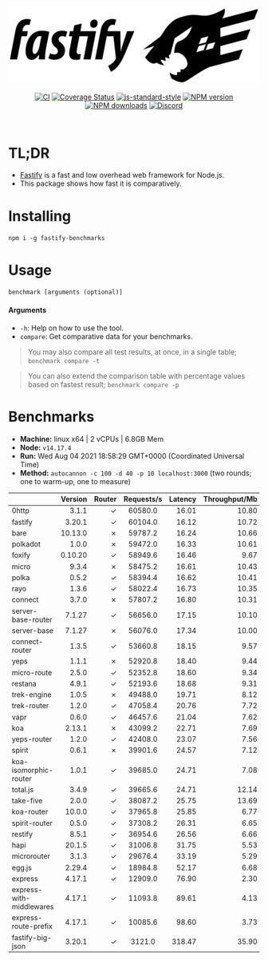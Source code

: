 <div align="center">
  <img src="https://github.com/fastify/graphics/raw/HEAD/fastify-landscape-outlined.svg" width="650" height="auto"/>
</div>

<div align="center">

[![CI](https://github.com/fastify/fastify/workflows/ci/badge.svg)](https://github.com/fastify/fastify/actions/workflows/ci.yml)
[![Coverage Status](https://coveralls.io/repos/github/fastify/fastify/badge.svg?branch=master)](https://coveralls.io/github/fastify/fastify?branch=master)
[![js-standard-style](https://img.shields.io/badge/code%20style-standard-brightgreen.svg?style=flat)](http://standardjs.com/)
[![NPM version](https://img.shields.io/npm/v/fastify.svg?style=flat)](https://www.npmjs.com/package/fastify)
[![NPM downloads](https://img.shields.io/npm/dm/fastify.svg?style=flat)](https://www.npmjs.com/package/fastify) [![Discord](https://img.shields.io/discord/725613461949906985)](https://discord.gg/fastify)

</div>
<br />

# TL;DR

* [Fastify](https://github.com/fastify/fastify) is a fast and low overhead web framework for Node.js.
* This package shows how fast it is comparatively.

# Installing

```
npm i -g fastify-benchmarks
```

# Usage

```
benchmark [arguments (optional)]
```

#### Arguments

* `-h`: Help on how to use the tool.
* `compare`: Get comparative data for your benchmarks.

> You may also compare all test results, at once, in a single table; `benchmark compare -t`

> You can also extend the comparison table with percentage values based on fastest result; `benchmark compare -p`
# Benchmarks

* __Machine:__ linux x64 | 2 vCPUs | 6.8GB Mem
* __Node:__ `v14.17.4`
* __Run:__ Wed Aug 04 2021 18:58:29 GMT+0000 (Coordinated Universal Time)
* __Method:__ `autocannon -c 100 -d 40 -p 10 localhost:3000` (two rounds; one to warm-up, one to measure)

|                          | Version | Router | Requests/s | Latency | Throughput/Mb |
| :--                      | --:     | --:    | :-:        | --:     | --:           |
| 0http                    | 3.1.1   | ✓      | 60580.0    | 16.01   | 10.80         |
| fastify                  | 3.20.1  | ✓      | 60104.0    | 16.12   | 10.72         |
| bare                     | 10.13.0 | ✗      | 59787.2    | 16.24   | 10.66         |
| polkadot                 | 1.0.0   | ✗      | 59472.0    | 16.33   | 10.61         |
| foxify                   | 0.10.20 | ✓      | 58949.6    | 16.46   | 9.67          |
| micro                    | 9.3.4   | ✗      | 58475.2    | 16.61   | 10.43         |
| polka                    | 0.5.2   | ✓      | 58394.4    | 16.62   | 10.41         |
| rayo                     | 1.3.6   | ✓      | 58022.4    | 16.73   | 10.35         |
| connect                  | 3.7.0   | ✗      | 57807.2    | 16.80   | 10.31         |
| server-base-router       | 7.1.27  | ✓      | 56656.0    | 17.15   | 10.10         |
| server-base              | 7.1.27  | ✗      | 56076.0    | 17.34   | 10.00         |
| connect-router           | 1.3.5   | ✓      | 53660.8    | 18.15   | 9.57          |
| yeps                     | 1.1.1   | ✗      | 52920.8    | 18.40   | 9.44          |
| micro-route              | 2.5.0   | ✓      | 52352.8    | 18.60   | 9.34          |
| restana                  | 4.9.1   | ✓      | 52193.6    | 18.68   | 9.31          |
| trek-engine              | 1.0.5   | ✗      | 49488.0    | 19.71   | 8.12          |
| trek-router              | 1.2.0   | ✓      | 47058.4    | 20.76   | 7.72          |
| vapr                     | 0.6.0   | ✓      | 46457.6    | 21.04   | 7.62          |
| koa                      | 2.13.1  | ✗      | 43099.2    | 22.71   | 7.69          |
| yeps-router              | 1.2.0   | ✓      | 42408.0    | 23.07   | 7.56          |
| spirit                   | 0.6.1   | ✗      | 39901.6    | 24.57   | 7.12          |
| koa-isomorphic-router    | 1.0.1   | ✓      | 39685.0    | 24.71   | 7.08          |
| total.js                 | 3.4.9   | ✓      | 39665.6    | 24.71   | 12.14         |
| take-five                | 2.0.0   | ✓      | 38087.2    | 25.75   | 13.69         |
| koa-router               | 10.0.0  | ✓      | 37965.8    | 25.85   | 6.77          |
| spirit-router            | 0.5.0   | ✓      | 37308.2    | 26.31   | 6.65          |
| restify                  | 8.5.1   | ✓      | 36954.6    | 26.56   | 6.66          |
| hapi                     | 20.1.5  | ✓      | 31006.8    | 31.75   | 5.53          |
| microrouter              | 3.1.3   | ✓      | 29676.4    | 33.19   | 5.29          |
| egg.js                   | 2.29.4  | ✓      | 18984.8    | 52.17   | 6.68          |
| express                  | 4.17.1  | ✓      | 12909.0    | 76.90   | 2.30          |
| express-with-middlewares | 4.17.1  | ✓      | 11093.8    | 89.61   | 4.13          |
| express-route-prefix     | 4.17.1  | ✓      | 10085.6    | 98.60   | 3.73          |
| fastify-big-json         | 3.20.1  | ✓      | 3121.0     | 318.47  | 35.90         |
